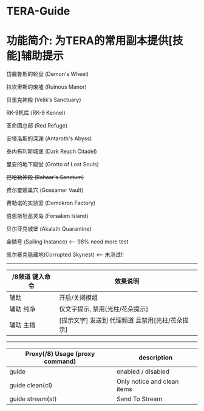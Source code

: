 TERA-Guide
======

# 功能简介: 为TERA的常用副本提供[技能]辅助提示

岱魔鲁斯的轮盘 (Demon's Wheel)

拉坎里斯的废墟 (Ruinous Manor)

贝里克神殿 (Velik’s Sanctuary)

RK-9机库 (RK-9 Kennel)

革命团总部 (Red Refuge)

安塔洛斯的深渊 (Antaroth's Abyss)

泰内布利斯城堡 (Dark Reach Citadel)

里安的地下殿堂 (Grotto of Lost Souls)

~~巴哈勒神殿 (Bahaar's Sanctum)~~

费尔奎娜巢穴 (Gossamer Vault)

费勒诺的实验室 (Demokron Factory)

伯恩斯坦恶灵岛 (Forsaken Island)

贝尔亚克城堡 (Akalath Quarantine)

金鳞号 (Sailing Instance) <-- 98% need more test

凯尔赛克隐藏地(Corrupted Skynest) <-- 未测试!!

------

/8频道 键入命令 | 效果说明
--- | ---
辅助 | 开启/关闭模组
辅助 纯净 | 仅文字提示, 禁用[光柱/花朵提示]
辅助 主播 | [提示文字] 发送到 代理频道 且禁用[光柱/花朵提示]

------

Proxy(/8) Usage (proxy command) | description
--- | ---
guide | enabled / disabled
guide clean(cl) | Only notice and clean items
guide stream(st) | Send To Stream
